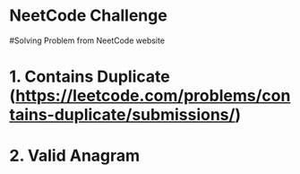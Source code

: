 # NeetCode Challenge
#Solving Problem from NeetCode website

# 1. Contains Duplicate (https://leetcode.com/problems/contains-duplicate/submissions/)


# 2. Valid Anagram
